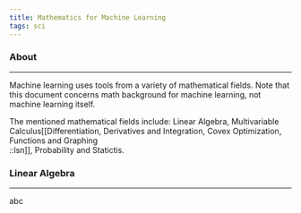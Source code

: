 ```yaml
---
title: Mathematics for Machine Learning
tags: sci
---
```


### About

___

Machine learning uses tools from a variety of mathematical fields. Note that this document concerns math background for machine learning, not machine learning itself. 

The mentioned mathematical fields include: Linear Algebra, Multivariable Calculus[[Differentiation, Derivatives and Integration, Covex Optimization, Functions and Graphing <br/>::lsn]], Probability and Statictis. 

### Linear Algebra
___

abc














